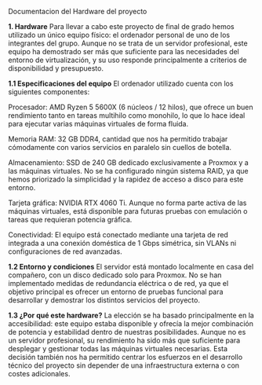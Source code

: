 Documentacion del Hardware del proyecto

**1. Hardware**
Para llevar a cabo este proyecto de final de grado hemos utilizado un único equipo físico: el ordenador personal de uno de los integrantes del grupo. Aunque no se trata de un servidor profesional, este equipo ha demostrado ser más que suficiente para las necesidades del entorno de virtualización, y su uso responde principalmente a criterios de disponibilidad y presupuesto.

**1.1 Especificaciones del equipo**
El ordenador utilizado cuenta con los siguientes componentes:

Procesador: AMD Ryzen 5 5600X (6 núcleos / 12 hilos), que ofrece un buen rendimiento tanto en tareas multihilo como monohilo, lo que lo hace ideal para ejecutar varias máquinas virtuales de forma fluida.

Memoria RAM: 32 GB DDR4, cantidad que nos ha permitido trabajar cómodamente con varios servicios en paralelo sin cuellos de botella.

Almacenamiento: SSD de 240 GB dedicado exclusivamente a Proxmox y a las máquinas virtuales. No se ha configurado ningún sistema RAID, ya que hemos priorizado la simplicidad y la rapidez de acceso a disco para este entorno.

Tarjeta gráfica: NVIDIA RTX 4060 Ti. Aunque no forma parte activa de las máquinas virtuales, está disponible para futuras pruebas con emulación o tareas que requieran potencia gráfica.

Conectividad: El equipo está conectado mediante una tarjeta de red integrada a una conexión doméstica de 1 Gbps simétrica, sin VLANs ni configuraciones de red avanzadas.

**1.2 Entorno y condiciones**
El servidor está montado localmente en casa del compañero, con un disco dedicado solo para Proxmox. No se han implementado medidas de redundancia eléctrica o de red, ya que el objetivo principal es ofrecer un entorno de pruebas funcional para desarrollar y demostrar los distintos servicios del proyecto.

**1.3 ¿Por qué este hardware?**
La elección se ha basado principalmente en la accesibilidad: este equipo estaba disponible y ofrecía la mejor combinación de potencia y estabilidad dentro de nuestras posibilidades. Aunque no es un servidor profesional, su rendimiento ha sido más que suficiente para desplegar y gestionar todas las máquinas virtuales necesarias. Esta decisión también nos ha permitido centrar los esfuerzos en el desarrollo técnico del proyecto sin depender de una infraestructura externa o con costes adicionales.

